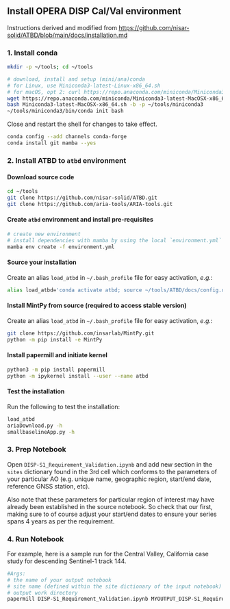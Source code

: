 ## Install OPERA DISP Cal/Val environment

Instructions derived and modified from https://github.com/nisar-solid/ATBD/blob/main/docs/installation.md 

### 1. Install conda

```bash
mkdir -p ~/tools; cd ~/tools

# download, install and setup (mini/ana)conda
# for Linux, use Miniconda3-latest-Linux-x86_64.sh
# for macOS, opt 2: curl https://repo.anaconda.com/miniconda/Miniconda3-latest-MacOSX-x86_64.sh -o Miniconda3-latest-MacOSX-x86_64.sh
wget https://repo.anaconda.com/miniconda/Miniconda3-latest-MacOSX-x86_64.sh
bash Miniconda3-latest-MacOSX-x86_64.sh -b -p ~/tools/miniconda3
~/tools/miniconda3/bin/conda init bash
```

Close and restart the shell for changes to take effect.

```bash
conda config --add channels conda-forge
conda install git mamba --yes
```

### 2. Install ATBD to `atbd` environment

#### Download source code

```bash
cd ~/tools
git clone https://github.com/nisar-solid/ATBD.git
git clone https://github.com/aria-tools/ARIA-tools.git
```

#### Create `atbd` environment and install pre-requisites

```bash
# create new environment
# install dependencies with mamba by using the local `environment.yml` file
mamba env create -f environment.yml
```

#### Source your installation

Create an alias `load_atbd` in `~/.bash_profile` file for easy activation, _e.g._:

```bash
alias load_atbd='conda activate atbd; source ~/tools/ATBD/docs/config.rc'
```

#### Install MintPy from source (required to access stable version)

Create an alias `load_atbd` in `~/.bash_profile` file for easy activation, _e.g._:

```bash
git clone https://github.com/insarlab/MintPy.git
python -m pip install -e MintPy
```

#### Install papermill and initiate kernel

```bash
python3 -m pip install papermill
python -m ipykernel install --user --name atbd
```

#### Test the installation

Run the following to test the installation:

```bash
load_atbd
ariaDownload.py -h
smallbaselineApp.py -h
```

### 3. Prep Notebook

Open `DISP-S1_Requirement_Validation.ipynb` and add new section in the `sites` dictionary found in the 3rd cell
which conforms to the parameters of your particular AO (e.g. unique name, geographic region, start/end date, reference GNSS station, etc).

Also note that these parameters for particular region of interest may have already been established in the source notebook. So check that our first,
making sure to of course adjust your start/end dates to ensure your series spans 4 years as per the requirement.


### 4. Run Notebook

For example, here is a sample run for the Central Valley, California case study for descending Sentinel-1 track 144.

```bash
#Args:
# the name of your output notebook
# site name (defined within the site dictionary of the input notebook)
# output work directory
papermill DISP-S1_Requirement_Validation.ipynb MYOUTPUT_DISP-S1_Requirement_Validation.ipynb -p site 'CentralValleyD144_4yr' -p work_dir 'D144' -k atbd
```
